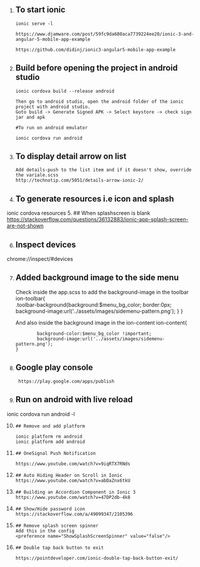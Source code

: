 1.  ## To start ionic
        ionic serve -l

        https://www.djamware.com/post/59fc9da680aca7739224ee20/ionic-3-and-angular-5-mobile-app-example

        https://github.com/didinj/ionic3-angular5-mobile-app-example

2.  ## Build before opening the project in android studio

        ionic cordova build --release android

        Then go to android studio, open the android folder of the ionic project with android studio. 
        Goto build -> Generate Signed APK -> Select keystore -> check sign jar and apk

        #To run on android emulator

        ionic cordova run android

3.  ## To display detail arrow on list
        Add details-push to the list item and if it doesn't show, override the variale.scss
        http://technotip.com/5051/details-arrow-ionic-2/

4.  ##  To generate resources i.e icon and splash

ionic cordova resources
5.  ##  When splashscreen is blank
        https://stackoverflow.com/questions/36132883/ionic-app-splash-screen-are-not-shown

6.  ##  Inspect devices

chrome://inspect/#devices

7.  ##  Added background image to the side menu
    Check inside the app.scss to add the background-image in the toolbar
        ion-toolbar{         
                .toolbar-background{background:$menu_bg_color; border:0px; background-image:url('../assets/images/sidemenu-pattern.png');
                }
        }

    And also inside the background image in the ion-content
        ion-content{
                
                background-color:$menu_bg_color !important;
                background-image:url('../assets/images/sidemenu-pattern.png'); 
        }

8. ##   Google play console
        https://play.google.com/apps/publish

9.   ## Run on android with live reload
ionic cordova run android -l

10.     ## Remove and add platform

        ionic platform rm android
        ionic platform add android

11.     ## OneSignal Push Notification

        https://www.youtube.com/watch?v=9iqRTX7RNds

12.     ## Auto Hiding Header on Scroll in Ionic
        https://www.youtube.com/watch?v=abDaZnx6tkU

13.     ## Building an Accordion Component in Ionic 3
        https://www.youtube.com/watch?v=47DP2db-4k8

14.     ## Show/Hide password icon
        https://stackoverflow.com/a/49099347/2105396
15.     ## Remove splash screen spinner
        Add this in the config
        <preference name="ShowSplashScreenSpinner" value="false"/>
16.     ## Double tap back button to exit

        https://pointdeveloper.com/ionic-double-tap-back-button-exit/